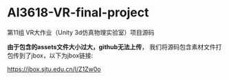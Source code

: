 # AI3618-VR-final-project
第11组 VR大作业（Unity 3d仿真物理实验室）项目源码

**由于包含的assets文件大小过大，github无法上传**， 我们将源码包含素材文件打包传到了jbox，以下为jbox链接:

https://jbox.sjtu.edu.cn/l/Z1Zw0o
